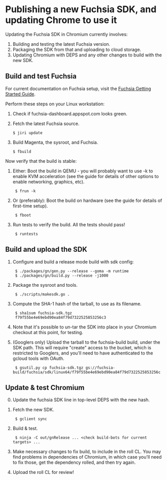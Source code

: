 # Publishing a new Fuchsia SDK, and updating Chrome to use it

Updating the Fuchsia SDK in Chromium currently involves:
1. Building and testing the latest Fuchsia version.
0. Packaging the SDK from that and uploading to cloud storage.
0. Updating Chromium with DEPS and any other changes to build with the new SDK.

## Build and test Fuchsia

For current documentation on Fuchsia setup, visit the [Fuchsia Getting Started Guide](https://fuchsia.googlesource.com/docs/+/HEAD/getting_started.md).

Perform these steps on your Linux workstation:
1. Check if fuchsia-dashboard.appspot.com looks green.
0. Fetch the latest Fuchsia source.

       $ jiri update

0. Build Magenta, the sysroot, and Fuchsia.

       $ fbuild

Now verify that the build is stable:

1. Either: Boot the build in QEMU - you will probably want to use -k to enable KVM acceleration (see the guide for details of other options to enable networking, graphics, etc).

        $ frun -k

0. Or (preferably): Boot the build on hardware (see the guide for details of first-time setup).

        $ fboot

0. Run tests to verify the build. All the tests should pass!

        $ runtests

## Build and upload the SDK
1. Configure and build a release mode build with sdk config:

        $ ./packages/gn/gen.py --release --goma -m runtime
        $ ./packages/gn/build.py --release -j1000

0. Package the sysroot and tools.

        $ ./scripts/makesdk.go .

0. Compute the SHA-1 hash of the tarball, to use as its filename.

        $ sha1sum fuchsia-sdk.tgz
        f79f55be4e69ebd90ea84f79d7322525853256c3

0. Note that it's possible to un-tar the SDK into place in your Chromium checkout at this point, for testing.

0. (Googlers only) Upload the tarball to the fuchsia-build build, under the SDK path. This will require "create" access to the bucket, which is restricted to Googlers, and you'll need to have authenticated to the gcloud tools with OAuth.

        $ gsutil.py cp fuchsia-sdk.tgz gs://fuchsia-build/fuchsia/sdk/linux64/f79f55be4e69ebd90ea84f79d7322525853256c

## Update & test Chromium

0. Update the fuchsia SDK line in top-level DEPS with the new hash.

0. Fetch the new SDK.

        $ gclient sync

0. Build & test.

        $ ninja -C out/gnRelease ... <check build-bots for current targets> ...

0. Make necessary changes to fix build, to include in the roll CL.  You may find problems in dependencies of Chromium, in which case you'll need to fix those, get the dependency rolled, and then try again.

0. Upload the roll CL for review!
